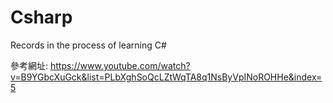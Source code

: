 # Csharp
Records in the process of learning C#

參考網址:
https://www.youtube.com/watch?v=B9YGbcXuGck&list=PLbXghSoQcLZtWqTA8q1NsByVpINoROHHe&index=5
